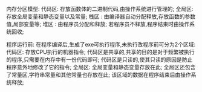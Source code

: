 内存分区模型:
    代码区: 存放函数体的二进制代码,由操作系统进行管理的;
    全局区: 存放全局变量和静态变量以及常量;
    栈区  : 由编译器自动分配释放,存放函数的参数值,局部变量等;
    堆区  : 由程序员分配和释放; 若程序员不释放,程序结束时由操作系统回收;
 
 程序运行前:
    在程序编译后,生成了exe可执行程序,未执行改程序前可分为2个区域:
       代码区: 
            存放CPU执行的机器指令;
            代码区是共享的,共享的目的是对于频繁被执行的程序,只需要在内存中有一份代码即可;
            代码区是只读的,使其只读的原因是防止程序意外地修改了它的指令;
       全局区:
            全局变量和静态变量存放在此;
            全局区还包含了常量区,字符串常量和其他常量也存放在此;
            该区域的数据在程序结束后由操作系统释放;
            
      
            
            
            
            
            
            
            
            
            
            
            
            
            
            
            
            
            
            
            
            